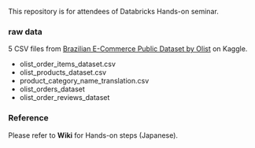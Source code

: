 This repository is for attendees of Databricks Hands-on seminar.

### raw data
5 CSV files from [Brazilian E-Commerce Public Dataset by Olist](https://www.kaggle.com/olistbr/brazilian-ecommerce) on Kaggle. 

- olist_order_items_dataset.csv
- olist_products_dataset.csv
- product_category_name_translation.csv
- olist_orders_dataset
- olist_order_reviews_dataset

### Reference
Please refer to **Wiki** for Hands-on steps (Japanese).

